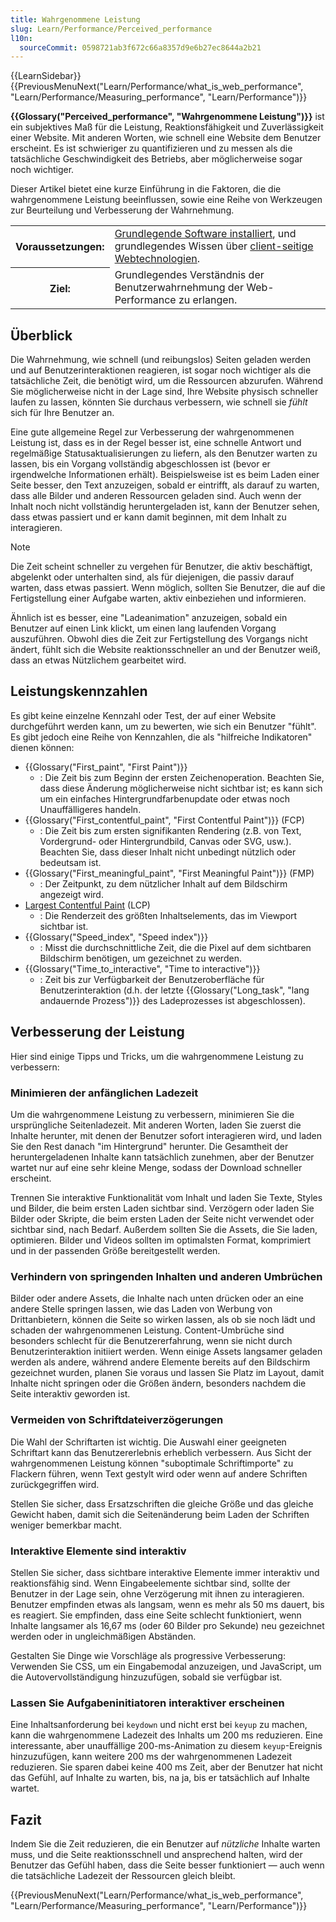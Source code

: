 ```yaml
---
title: Wahrgenommene Leistung
slug: Learn/Performance/Perceived_performance
l10n:
  sourceCommit: 0598721ab3f672c66a8357d9e6b27ec8644a2b21
---
```


{{LearnSidebar}}{{PreviousMenuNext("Learn/Performance/what_is_web_performance", "Learn/Performance/Measuring_performance", "Learn/Performance")}}

**{{Glossary("Perceived_performance", "Wahrgenommene Leistung")}}** ist ein subjektives Maß für die Leistung, Reaktionsfähigkeit und Zuverlässigkeit einer Website. Mit anderen Worten, wie schnell eine Website dem Benutzer erscheint. Es ist schwieriger zu quantifizieren und zu messen als die tatsächliche Geschwindigkeit des Betriebs, aber möglicherweise sogar noch wichtiger.

Dieser Artikel bietet eine kurze Einführung in die Faktoren, die die wahrgenommene Leistung beeinflussen, sowie eine Reihe von Werkzeugen zur Beurteilung und Verbesserung der Wahrnehmung.

<table>
  <tbody>
    <tr>
      <th scope="row">Voraussetzungen:</th>
      <td>
        <a
          href="/de/docs/Learn/Getting_started_with_the_web/Installing_basic_software"
          >Grundlegende Software installiert</a
        >, und grundlegendes Wissen über
        <a href="/de/docs/Learn/Getting_started_with_the_web"
          >client-seitige Webtechnologien</a
        >.
      </td>
    </tr>
    <tr>
      <th scope="row">Ziel:</th>
      <td>Grundlegendes Verständnis der Benutzerwahrnehmung der Web-Performance zu erlangen.</td>
    </tr>
  </tbody>
</table>

## Überblick

Die Wahrnehmung, wie schnell (und reibungslos) Seiten geladen werden und auf Benutzerinteraktionen reagieren, ist sogar noch wichtiger als die tatsächliche Zeit, die benötigt wird, um die Ressourcen abzurufen. Während Sie möglicherweise nicht in der Lage sind, Ihre Website physisch schneller laufen zu lassen, könnten Sie durchaus verbessern, wie schnell sie _fühlt_ sich für Ihre Benutzer an.

Eine gute allgemeine Regel zur Verbesserung der wahrgenommenen Leistung ist, dass es in der Regel besser ist, eine schnelle Antwort und regelmäßige Statusaktualisierungen zu liefern, als den Benutzer warten zu lassen, bis ein Vorgang vollständig abgeschlossen ist (bevor er irgendwelche Informationen erhält). Beispielsweise ist es beim Laden einer Seite besser, den Text anzuzeigen, sobald er eintrifft, als darauf zu warten, dass alle Bilder und anderen Ressourcen geladen sind. Auch wenn der Inhalt noch nicht vollständig heruntergeladen ist, kann der Benutzer sehen, dass etwas passiert und er kann damit beginnen, mit dem Inhalt zu interagieren.

> [!NOTE]
> Die Zeit scheint schneller zu vergehen für Benutzer, die aktiv beschäftigt, abgelenkt oder unterhalten sind, als für diejenigen, die passiv darauf warten, dass etwas passiert. Wenn möglich, sollten Sie Benutzer, die auf die Fertigstellung einer Aufgabe warten, aktiv einbeziehen und informieren.

Ähnlich ist es besser, eine "Ladeanimation" anzuzeigen, sobald ein Benutzer auf einen Link klickt, um einen lang laufenden Vorgang auszuführen. Obwohl dies die Zeit zur Fertigstellung des Vorgangs nicht ändert, fühlt sich die Website reaktionsschneller an und der Benutzer weiß, dass an etwas Nützlichem gearbeitet wird.

## Leistungskennzahlen

Es gibt keine einzelne Kennzahl oder Test, der auf einer Website durchgeführt werden kann, um zu bewerten, wie sich ein Benutzer "fühlt". Es gibt jedoch eine Reihe von Kennzahlen, die als "hilfreiche Indikatoren" dienen können:

- {{Glossary("First_paint", "First Paint")}}
  - : Die Zeit bis zum Beginn der ersten Zeichenoperation. Beachten Sie, dass diese Änderung möglicherweise nicht sichtbar ist; es kann sich um ein einfaches Hintergrundfarbenupdate oder etwas noch Unauffälligeres handeln.
- {{Glossary("First_contentful_paint", "First Contentful Paint")}} (FCP)
  - : Die Zeit bis zum ersten signifikanten Rendering (z.B. von Text, Vordergrund- oder Hintergrundbild, Canvas oder SVG, usw.). Beachten Sie, dass dieser Inhalt nicht unbedingt nützlich oder bedeutsam ist.
- {{Glossary("First_meaningful_paint", "First Meaningful Paint")}} (FMP)
  - : Der Zeitpunkt, zu dem nützlicher Inhalt auf dem Bildschirm angezeigt wird.
- [Largest Contentful Paint](https://wicg.github.io/largest-contentful-paint/) (LCP)
  - : Die Renderzeit des größten Inhaltselements, das im Viewport sichtbar ist.
- {{Glossary("Speed_index", "Speed index")}}
  - : Misst die durchschnittliche Zeit, die die Pixel auf dem sichtbaren Bildschirm benötigen, um gezeichnet zu werden.
- {{Glossary("Time_to_interactive", "Time to interactive")}}
  - : Zeit bis zur Verfügbarkeit der Benutzeroberfläche für Benutzerinteraktion (d.h. der letzte {{Glossary("Long_task", "lang andauernde Prozess")}} des Ladeprozesses ist abgeschlossen).

## Verbesserung der Leistung

Hier sind einige Tipps und Tricks, um die wahrgenommene Leistung zu verbessern:

### Minimieren der anfänglichen Ladezeit

Um die wahrgenommene Leistung zu verbessern, minimieren Sie die ursprüngliche Seitenladezeit. Mit anderen Worten, laden Sie zuerst die Inhalte herunter, mit denen der Benutzer sofort interagieren wird, und laden Sie den Rest danach "im Hintergrund" herunter. Die Gesamtheit der heruntergeladenen Inhalte kann tatsächlich zunehmen, aber der Benutzer wartet nur auf eine sehr kleine Menge, sodass der Download schneller erscheint.

Trennen Sie interaktive Funktionalität vom Inhalt und laden Sie Texte, Styles und Bilder, die beim ersten Laden sichtbar sind. Verzögern oder laden Sie Bilder oder Skripte, die beim ersten Laden der Seite nicht verwendet oder sichtbar sind, nach Bedarf. Außerdem sollten Sie die Assets, die Sie laden, optimieren. Bilder und Videos sollten im optimalsten Format, komprimiert und in der passenden Größe bereitgestellt werden.

### Verhindern von springenden Inhalten und anderen Umbrüchen

Bilder oder andere Assets, die Inhalte nach unten drücken oder an eine andere Stelle springen lassen, wie das Laden von Werbung von Drittanbietern, können die Seite so wirken lassen, als ob sie noch lädt und schaden der wahrgenommenen Leistung. Content-Umbrüche sind besonders schlecht für die Benutzererfahrung, wenn sie nicht durch Benutzerinteraktion initiiert werden. Wenn einige Assets langsamer geladen werden als andere, während andere Elemente bereits auf den Bildschirm gezeichnet wurden, planen Sie voraus und lassen Sie Platz im Layout, damit Inhalte nicht springen oder die Größen ändern, besonders nachdem die Seite interaktiv geworden ist.

### Vermeiden von Schriftdateiverzögerungen

Die Wahl der Schriftarten ist wichtig. Die Auswahl einer geeigneten Schriftart kann das Benutzererlebnis erheblich verbessern. Aus Sicht der wahrgenommenen Leistung können "suboptimale Schriftimporte" zu Flackern führen, wenn Text gestylt wird oder wenn auf andere Schriften zurückgegriffen wird.

Stellen Sie sicher, dass Ersatzschriften die gleiche Größe und das gleiche Gewicht haben, damit sich die Seitenänderung beim Laden der Schriften weniger bemerkbar macht.

### Interaktive Elemente sind interaktiv

Stellen Sie sicher, dass sichtbare interaktive Elemente immer interaktiv und reaktionsfähig sind. Wenn Eingabeelemente sichtbar sind, sollte der Benutzer in der Lage sein, ohne Verzögerung mit ihnen zu interagieren. Benutzer empfinden etwas als langsam, wenn es mehr als 50 ms dauert, bis es reagiert. Sie empfinden, dass eine Seite schlecht funktioniert, wenn Inhalte langsamer als 16,67 ms (oder 60 Bilder pro Sekunde) neu gezeichnet werden oder in ungleichmäßigen Abständen.

Gestalten Sie Dinge wie Vorschläge als progressive Verbesserung: Verwenden Sie CSS, um ein Eingabemodal anzuzeigen, und JavaScript, um die Autovervollständigung hinzuzufügen, sobald sie verfügbar ist.

### Lassen Sie Aufgabeninitiatoren interaktiver erscheinen

Eine Inhaltsanforderung bei `keydown` und nicht erst bei `keyup` zu machen, kann die wahrgenommene Ladezeit des Inhalts um 200 ms reduzieren. Eine interessante, aber unauffällige 200-ms-Animation zu diesem `keyup`-Ereignis hinzuzufügen, kann weitere 200 ms der wahrgenommenen Ladezeit reduzieren. Sie sparen dabei keine 400 ms Zeit, aber der Benutzer hat nicht das Gefühl, auf Inhalte zu warten, bis, na ja, bis er tatsächlich auf Inhalte wartet.

## Fazit

Indem Sie die Zeit reduzieren, die ein Benutzer auf _nützliche_ Inhalte warten muss, und die Seite reaktionsschnell und ansprechend halten, wird der Benutzer das Gefühl haben, dass die Seite besser funktioniert — auch wenn die tatsächliche Ladezeit der Ressourcen gleich bleibt.

{{PreviousMenuNext("Learn/Performance/what_is_web_performance", "Learn/Performance/Measuring_performance", "Learn/Performance")}}

